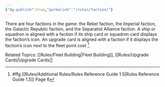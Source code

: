 ```yaml
---
{"dg-publish":true,"permalink":"/rules/faction/"}
---
```


There are four factions in the game: the Rebel faction, the Imperial faction, the Galactic Republic faction, and the Separatist Alliance faction. A ship or squadron is aligned with a faction if its ship card or squadron card displays the faction’s icon. An upgrade card is aligned with a faction if it displays the faction’s icon next to the fleet point cost [^1].

Related Topics: [[Rules/Fleet Building\|Fleet Building]], [[Rules/Upgrade Cards\|Upgrade Cards]]

[^1]: #ffg [[Rules/Additional Rules/Rules Reference Guide 1.5\|Rules Reference Guide 1.5]] Page 6
